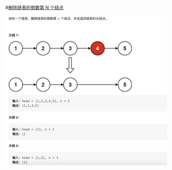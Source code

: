 #[删除链表的倒数第 N 个结点](https://leetcode.cn/problems/remove-nth-node-from-end-of-list/)

<img src="./question.jpg" alt="删除链表的倒数第 N 个结点"/>
